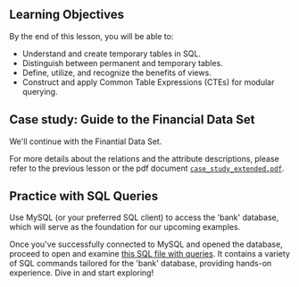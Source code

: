 <!-- # SQL Temporary tables, Views and CTEs Hands On -->

## Learning Objectives

By the end of this lesson, you will be able to:
 
- Understand and create temporary tables in SQL.
- Distinguish between permanent and temporary tables.
- Define, utilize, and recognize the benefits of views.
- Construct and apply Common Table Expressions (CTEs) for modular querying.

## Case study: Guide to the Financial Data Set

We'll continue with the Finantial Data Set.

For more details about the relations and the attribute descriptions, please refer to the previous lesson or the pdf document [`case_study_extended.pdf`](https://github.com/data-bootcamp-v4/lessons/blob/main/4_sql/files_for_lessons/case_study_extended.pdf).

## **Practice with SQL Queries**

Use MySQL (or your preferred SQL client) to access the 'bank' database, which will serve as the foundation for our upcoming examples.

Once you've successfully connected to MySQL and opened the database, proceed to open and examine [this SQL file with queries](https://github.com/data-bootcamp-v4/lessons/blob/main/4_sql/4.5_sql_temp_tables_views_ctes.sql). It contains a variety of SQL commands tailored for the 'bank' database, providing hands-on experience. Dive in and start exploring!

